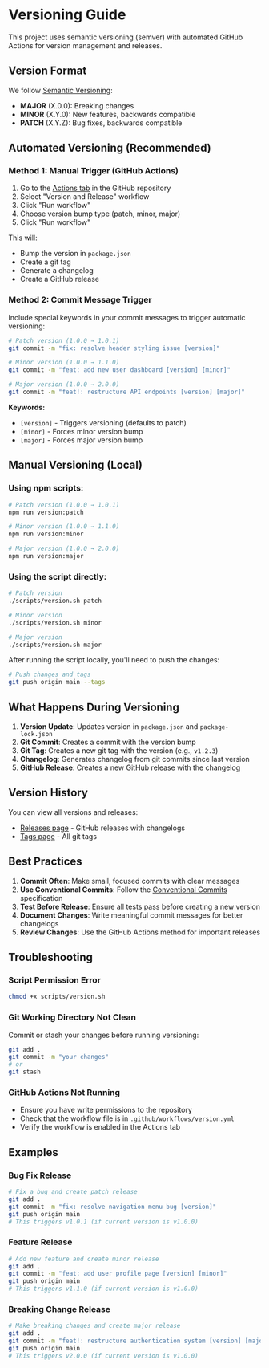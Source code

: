 # Versioning Guide

This project uses semantic versioning (semver) with automated GitHub Actions for version management and releases.

## Version Format

We follow [Semantic Versioning](https://semver.org/):
- **MAJOR** (X.0.0): Breaking changes
- **MINOR** (X.Y.0): New features, backwards compatible
- **PATCH** (X.Y.Z): Bug fixes, backwards compatible

## Automated Versioning (Recommended)

### Method 1: Manual Trigger (GitHub Actions)

1. Go to the [Actions tab](../../actions) in the GitHub repository
2. Select "Version and Release" workflow
3. Click "Run workflow"
4. Choose version bump type (patch, minor, major)
5. Click "Run workflow"

This will:
- Bump the version in `package.json`
- Create a git tag
- Generate a changelog
- Create a GitHub release

### Method 2: Commit Message Trigger

Include special keywords in your commit messages to trigger automatic versioning:

```bash
# Patch version (1.0.0 → 1.0.1)
git commit -m "fix: resolve header styling issue [version]"

# Minor version (1.0.0 → 1.1.0)
git commit -m "feat: add new user dashboard [version] [minor]"

# Major version (1.0.0 → 2.0.0)
git commit -m "feat!: restructure API endpoints [version] [major]"
```

**Keywords:**
- `[version]` - Triggers versioning (defaults to patch)
- `[minor]` - Forces minor version bump
- `[major]` - Forces major version bump

## Manual Versioning (Local)

### Using npm scripts:

```bash
# Patch version (1.0.0 → 1.0.1)
npm run version:patch

# Minor version (1.0.0 → 1.1.0)
npm run version:minor

# Major version (1.0.0 → 2.0.0)
npm run version:major
```

### Using the script directly:

```bash
# Patch version
./scripts/version.sh patch

# Minor version
./scripts/version.sh minor

# Major version
./scripts/version.sh major
```

After running the script locally, you'll need to push the changes:

```bash
# Push changes and tags
git push origin main --tags
```

## What Happens During Versioning

1. **Version Update**: Updates version in `package.json` and `package-lock.json`
2. **Git Commit**: Creates a commit with the version bump
3. **Git Tag**: Creates a new git tag with the version (e.g., `v1.2.3`)
4. **Changelog**: Generates changelog from git commits since last version
5. **GitHub Release**: Creates a new GitHub release with the changelog

## Version History

You can view all versions and releases:
- [Releases page](../../releases) - GitHub releases with changelogs
- [Tags page](../../tags) - All git tags

## Best Practices

1. **Commit Often**: Make small, focused commits with clear messages
2. **Use Conventional Commits**: Follow the [Conventional Commits](https://www.conventionalcommits.org/) specification
3. **Test Before Release**: Ensure all tests pass before creating a new version
4. **Document Changes**: Write meaningful commit messages for better changelogs
5. **Review Changes**: Use the GitHub Actions method for important releases

## Troubleshooting

### Script Permission Error
```bash
chmod +x scripts/version.sh
```

### Git Working Directory Not Clean
Commit or stash your changes before running versioning:
```bash
git add .
git commit -m "your changes"
# or
git stash
```

### GitHub Actions Not Running
- Ensure you have write permissions to the repository
- Check that the workflow file is in `.github/workflows/version.yml`
- Verify the workflow is enabled in the Actions tab

## Examples

### Bug Fix Release
```bash
# Fix a bug and create patch release
git add .
git commit -m "fix: resolve navigation menu bug [version]"
git push origin main
# This triggers v1.0.1 (if current version is v1.0.0)
```

### Feature Release
```bash
# Add new feature and create minor release
git add .
git commit -m "feat: add user profile page [version] [minor]"
git push origin main
# This triggers v1.1.0 (if current version is v1.0.0)
```

### Breaking Change Release
```bash
# Make breaking changes and create major release
git add .
git commit -m "feat!: restructure authentication system [version] [major]"
git push origin main
# This triggers v2.0.0 (if current version is v1.0.0)
``` 